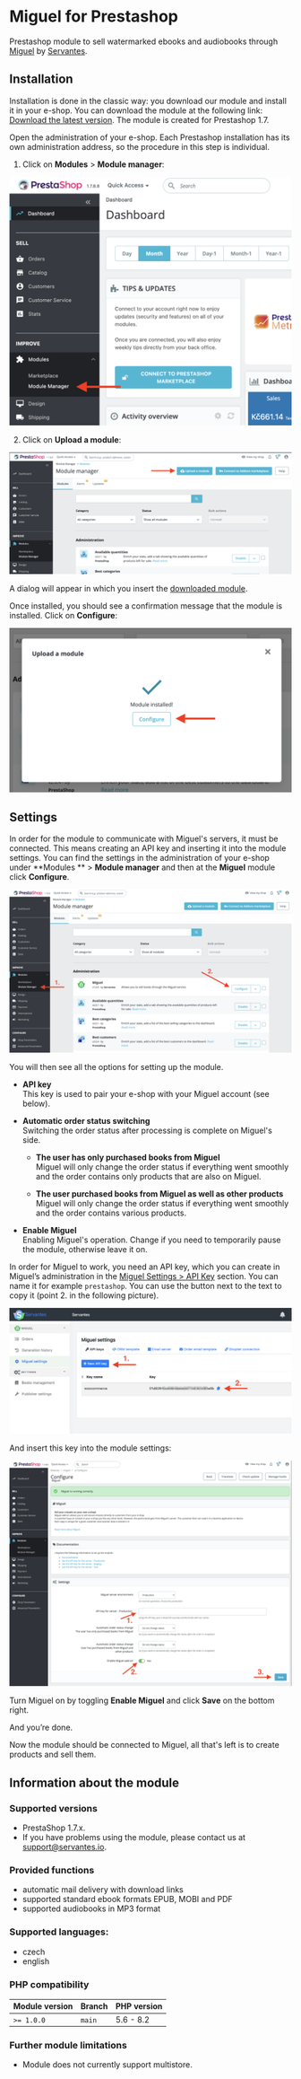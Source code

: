 # Miguel for Prestashop

Prestashop module to sell watermarked ebooks and audiobooks through [Miguel](https://servantes.cz/en/miguel) by [Servantes](https://servantes.cz/en/).

## Installation

Installation is done in the classic way: you download our module and install it in your e-shop. You can download the module at the following link: [Download the latest version](https://github.com/servantes-io/miguel-prestashop/releases/latest). The module is created for Prestashop 1.7.

Open the administration of your e-shop. Each Prestashop installation has its own administration address, so the procedure in this step is individual.

1. Click on **Modules** > **Module manager**:

![](doc/img/install/step_1.png)

2. Click on **Upload a module**:

![](doc/img/install/step_2.png)

A dialog will appear in which you insert the [downloaded module](https://github.com/servantes-io/miguel-prestashop/releases/latest).

Once installed, you should see a confirmation message that the module is installed. Click on **Configure**:

![](doc/img/install/step_3.png)


## Settings

In order for the module to communicate with Miguel's servers, it must be connected. This means creating an API key and inserting it into the module settings. You can find the settings in the administration of your e-shop under **Modules
** > **Module manager** and then at the **Miguel** module click **Configure**.

![](doc/img/settings/modules_configure.png)

You will then see all the options for setting up the module.

- **API key**<br/>
  This key is used to pair your e-shop with your Miguel account (see below).

- **Automatic order status switching**<br/>
  Switching the order status after processing is complete on Miguel's side.

    - **The user has only purchased books from Miguel**<br/>
      Miguel will only change the order status if everything went smoothly and the order contains only products that are also on Miguel.

    - **The user purchased books from Miguel as well as other products**<br/>
      Miguel will only change the order status if everything went smoothly and the order contains various products.

- **Enable Miguel**<br/>
  Enabling Miguel's operation. Change if you need to temporarily pause the module, otherwise leave it on.

In order for Miguel to work, you need an API key, which you can create in Miguel’s administration in the [Miguel Settings > API Key](https://app.servantes.cz/miguel/settings) section. You can name it for example `prestashop`. You can use the button next to the text to copy it (point 2. in the following picture).

![](doc/img/settings/servantes_api_key.png)

And insert this key into the module settings:

![](doc/img/settings/settings_page.png)

Turn Miguel on by toggling **Enable Miguel** and click **Save** on the bottom right.

And you’re done.

Now the module should be connected to Miguel, all that's left is to create products and sell them.

## Information about the module

### Supported versions
- PrestaShop 1.7.x.
- If you have problems using the module, please contact us at [support@servantes.io](mailto:support@servantes.io).

### Provided functions
- automatic mail delivery with download links
- supported standard ebook formats EPUB, MOBI and PDF
- supported audiobooks in MP3 format

### Supported languages:
- czech
- english

### PHP compatibility

| Module version | Branch   | PHP version |
|----------------|----------|-------------|
| `>= 1.0.0`     | `main`   | 5.6 - 8.2   | 

### Further module limitations

- Module does not currently support multistore.
